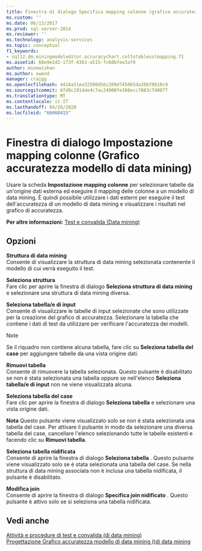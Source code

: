 ```yaml
---
title: Finestra di dialogo Specifica mapping colonne (grafico accuratezza modello di data mining) | Microsoft Docs
ms.custom: ''
ms.date: 06/13/2017
ms.prod: sql-server-2014
ms.reviewer: ''
ms.technology: analysis-services
ms.topic: conceptual
f1_keywords:
- sql12.dm.miningmodeleditor.accuracychart.coltotablecolmapping.f1
ms.assetid: 68e9e2d2-173f-4363-a515-fc60bfee3af0
author: minewiskan
ms.author: owend
manager: craigg
ms.openlocfilehash: 4416a51ea32500d56c209d745065da20bf8010c9
ms.sourcegitcommit: 6fd8c1914de4c7ac24900fe388ecc7883c740077
ms.translationtype: MT
ms.contentlocale: it-IT
ms.lasthandoff: 04/26/2020
ms.locfileid: "66068415"
---
```

# <a name="specify-column-mapping-dialog-box-mining-accuracy-chart"></a>Finestra di dialogo Impostazione mapping colonne (Grafico accuratezza modello di data mining)
  Usare la scheda **Impostazione mapping colonne** per selezionare tabelle da un'origine dati esterna ed eseguire il mapping delle colonne a un modello di data mining. È quindi possibile utilizzare i dati esterni per eseguire il test dell'accuratezza di un modello di data mining e visualizzare i risultati nel grafico di accuratezza.  
  
 **Per altre informazioni:** [Test e convalida &#40;Data mining&#41;](data-mining/testing-and-validation-data-mining.md)  
  
## <a name="options"></a>Opzioni  
 **Struttura di data mining**  
 Consente di visualizzare la struttura di data mining selezionata contenente il modello di cui verrà eseguito il test.  
  
 **Seleziona struttura**  
 Fare clic per aprire la finestra di dialogo **Seleziona struttura di data mining** e selezionare una struttura di data mining diversa.  
  
 **Seleziona tabella/e di input**  
 Consente di visualizzare le tabelle di input selezionate che sono utilizzate per la creazione del grafico di accuratezza. Selezionare la tabella che contiene i dati di test da utilizzare per verificare l'accuratezza dei modelli.  
  
> [!NOTE]  
>  Se il riquadro non contiene alcuna tabella, fare clic su **Seleziona tabella del case** per aggiungere tabelle da una vista origine dati.  
  
 **Rimuovi tabella**  
 Consente di rimuovere la tabella selezionata. Questo pulsante è disabilitato se non è stata selezionata una tabella oppure se nell'elenco **Seleziona tabella/e di input** non ne viene visualizzata alcuna.  
  
 **Seleziona tabella del case**  
 Fare clic per aprire la finestra di dialogo **Seleziona tabella** e selezionare una vista origine dati.  
  
 **Nota** Questo pulsante viene visualizzato solo se non è stata selezionata una tabella del case. Per attivare il pulsante in modo da selezionare una diversa tabella del case, cancellare l'elenco selezionando tutte le tabelle esistenti e facendo clic su **Rimuovi tabella**.  
  
 **Seleziona tabella nidificata**  
 Consente di aprire la finestra di dialogo **Seleziona tabella** . Questo pulsante viene visualizzato solo se è stata selezionata una tabella del case. Se nella struttura di data mining associata non è inclusa una tabella nidificata, il pulsante è disabilitato.  
  
 **Modifica join**  
 Consente di aprire la finestra di dialogo **Specifica join nidificato** . Questo pulsante è attivo solo se si seleziona una tabella nidificata.  
  
## <a name="see-also"></a>Vedi anche  
 [Attività e procedure di test e convalida &#40;di data mining&#41;](data-mining/testing-and-validation-tasks-and-how-tos-data-mining.md)   
 [Progettazione Grafico accuratezza modello di data mining &#40;&#41;di data mining](mining-accuracy-chart-designer-data-mining.md)  
  
  
